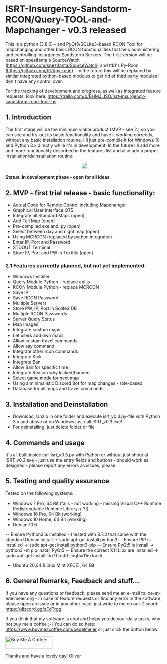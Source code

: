# ISRT-Insurgency-Sandstorm-RCON/Query-TOOL-and-Mapchanger - v0.3 released
This is a python (3.8.6) - and PyQt5/SQLite3-based RCON Tool for mapchanging and other basic RCON functionalities that help administering and controlling Insurgency Sandstorm Servers. The first version will be based on spezifanta's SourceWatch (https://github.com/spezifanta/SourceWatch) and ttk1's Py-Rcon (https://github.com/ttk1/py-rcon) - in the future this will be replaced by similar integrated python-based modules to get rid of third party modules I don't have any control over.

For the tracking of development and progress, as well as integrated feature requests, look here: https://trello.com/b/BHMJLISQ/isrt-insurgency-sandstorm-rcon-tool-ins

## 1. Introduction
The first stage will be the minimum viable product (MVP - see 2.) so you can see and try-out its basic functionality and have it working correctly, without any basic installation routine. I'll just pre-compile it for Windows 10 and Python 3.x directly while it's in development. In the future I'll add more and more functionality described in the features list and also add a proper installation/deinstallation routine:

<center><img src="http://gs.tct-gaming.com/isrt3.jpg"></center>

#### Status: In development phase - open for all ideas

## 2. MVP - first trial release - basic functionality:
- Actual Code for Remote Control including Mapchanger
- Graphical User Interface QT5
- Integrate all Standard Maps (open)
- Add Tell Map (open)
- Pre-compiled exe and .py (open)
- Select between day and night map (open)
- Using MCRCON (replaced by python integration
- Enter IP, Port and Password
- STDOUT Terminal
- Store IP, Port and PW in Textfile (open)

### 2.1 Features currently planned, but not yet implemented:
- Windows Installer
- Query Module Python - replace api.js
- RCON Module Python - replace MCRCON
- Save IP
- Save RCON Password
- Multiple Servers
- Store PW, IP, Port in Sqlite3 DB
- Multiple RCON Passwords
- Server Query Status
- Map Images
- Integrate custom maps
- Let users add own maps
- Allow custom travel commands
- Allow say command
- Integrate other rcon commands
- Integrate Kick
- Integrate Ban
- Allow Ban for specific time
- Integrate Reason why kicked/banned
- Select game mode for next map
- Using a minimalistic Discord Bot for map changes - role-based
- Database for all maps and travel commands

## 3. Installation and Deinstallation
- Download, Unzip in one folder and execute isrt_v0.3.py-file with Python 3.x and above or on Windows just call ISRT_v0.3.exe!
- For deinstalling, just delete folder or file

## 4. Commands and usage
It's all built inside call isrt_v0.3.py with Python or wihtout just shoot at ISRT_v0.3.exe - just use the entry fields and buttons - should work as designed - please report any errors as issues, please.

## 5. Testing and quality assurance
Tested on the following systems:
- Windows 7 Pro, 64 Bit (fails - not working - missing Visual C++ Runtime Redistributable Runtime Library + ?))
- Windows 10 Pro, 64 Bit (working)
- Windows 10 Home, 64 Bit (working)
- Debian 10.6

--   Ensure Python3 is installed - I tested with 3.7.3 that came with the standard Debian install -> sudo apt-get install python3
--   Ensure PIP is installed -> sudo apt-get install python3-pip
--   Ensure PyQt5 is install -> python3 -m pip install PyQt5
--   Ensure the correct X11 Libx are installed -> sudo apt-get install libx11-xcb1 libqt5x11extras5
- Ubuntu 20.04 (Linux Mint XFCE), 64 Bit
 
## 6. General Remarks, Feedback and stuff...
If you have any questions or feedback, please send me an e-mail to: oe-at-edelmeier.org - In case of feature requests or find any error in the software, please open an issue or in any other case, just write to me on our Discord: https://discord.gg/zEdTrgg

If you think that my software is cool and helps you do your daily tasks, why not buy me a coffee ;-) You can do so here: https://www.buymeacoffee.com/oedelmeier or just click the button below

<a href="https://www.buymeacoffee.com/oedelmeier" target="_blank"><img src="https://cdn.buymeacoffee.com/buttons/v2/default-yellow.png" alt="Buy Me A Coffee" style="height: 40px !important;width: 150px !important;"></a>

Thanks and have a lovely day!
Oliver

